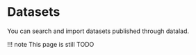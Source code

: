 # Datasets

You can search and import datasets published through datalad.

!!! note
    This page is still TODO

